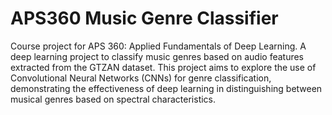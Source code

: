 # APS360 Music Genre Classifier
Course project for APS 360: Applied Fundamentals of Deep Learning.
A deep learning project to classify music genres based on audio features extracted from the GTZAN dataset. This project aims to explore the use of Convolutional Neural Networks (CNNs) for genre classification, demonstrating the effectiveness of deep learning in distinguishing between musical genres based on spectral characteristics.

